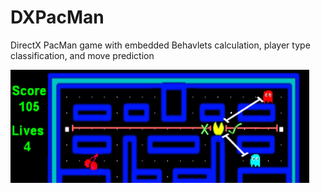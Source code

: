 # DXPacMan
DirectX PacMan game with embedded Behavlets calculation, player type classification, and move prediction

![PacMan](./DXPacMan_PM/resources/screenshotPacmanColor.png)
